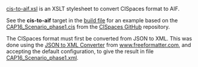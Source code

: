 [cis-to-aif.xsl](cis-to-aif.xsl) is an XSLT stylesheet to convert CISpaces format to AIF.

See the **cis-to-aif** target in the [build file](/argumentation/build.xml) for an example based on the [CAP16_Scenario_phase1.cis](https://github.com/CISpaces/webservices/blob/master/example_cis_files/CAP16_Scenario_phase1.cis) from the [CISpaces GitHub](https://github.com/CISpaces) repository.

The CISpaces format must first be converted from JSON to XML. This was done using the [JSON to XML Converter](https://www.freeformatter.com/json-to-xml-converter.html) from www.freeformatter.com, and accepting the default configuration, to give the result in file [CAP16_Scenario_phase1.xml](CAP16_Scenario_phase1.xml).
